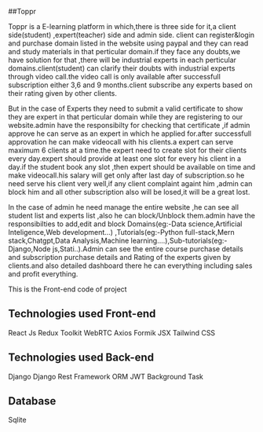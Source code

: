 ##Toppr

Toppr is a E-learning platform in which,there is three side for it,a client side(student) ,expert(teacher) side and admin side.
client can register&login and purchase domain listed in the website using paypal and they can read and study materials in that perticular domain.if they face any doubts,we have solution for that ,there will be industrial experts in each perticular domains.client(student) can clarify their doubts with industrial experts through video call.the video call is only available after successfull subscription either 3,6 and 9 months.client subscribe any experts based on their rating given by other clients.

But in the case of Experts they need to submit a valid certificate to show they are expert in that perticular domain while they are registering to our website.admin have the responsibilty for checking that certificate ,if admin approve he can serve as an expert in which he applied for.after successfull approvation he can make videocall with his clients.a expert can serve maximum 6 clients at a time.the expert need to create slot for their clients every day.expert should provide at least one slot for every his client in a day.if the student book any slot ,then expert should be available on time and make videocall.his salary will get only after last day of subscription.so he need serve his client very well,if any client complaint againt him ,admin can block him and all other subscription also will be losed,it will be a great lost.

In the case of admin he need manage the entire website ,he can see all student list and experts list ,also he can block/Unblock them.admin have the responsibilties to add,edit and block Domains(eg:-Data science,Artificial Inteligence,Web development...) ,Tutorials(eg:-Python full-stack,Mern stack,Chatgpt,Data Analysis,Machine learning....),Sub-tutorials(eg:-Django,Node js,Stati..).Admin can see the entire course purchase details and subscription purchase details and Rating of the experts given by clients.and also detailed dashboard there he can everything including sales and profit everything. 



This is the Front-end code of project

## Technologies used Front-end
React Js
Redux Toolkit
WebRTC
Axios
Formik
JSX
Tailwind CSS

## Technologies used Back-end
Django
Django Rest Framework
ORM
JWT
Background Task

## Database
Sqlite




